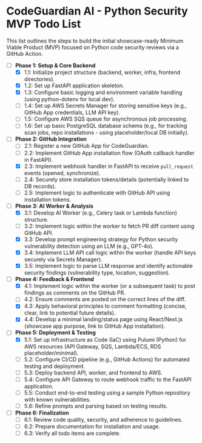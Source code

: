 # CodeGuardian AI - Python Security MVP Todo List

This list outlines the steps to build the initial showcase-ready Minimum Viable Product (MVP) focused on Python code security reviews via a GitHub Action.

- [ ] **Phase 1: Setup & Core Backend**
    - [X] 1.1: Initialize project structure (backend, worker, infra, frontend directories).
    - [X] 1.2: Set up FastAPI application skeleton.
    - [X] 1.3: Configure basic logging and environment variable handling (using python-dotenv for local dev).
    - [ ] 1.4: Set up AWS Secrets Manager for storing sensitive keys (e.g., GitHub App credentials, LLM API key).
    - [ ] 1.5: Configure AWS SQS queue for asynchronous job processing.
    - [ ] 1.6: Set up basic PostgreSQL database schema (e.g., for tracking scan jobs, repo installations - using placeholder/local DB initially).

- [ ] **Phase 2: GitHub Integration**
    - [ ] 2.1: Register a new GitHub App for CodeGuardian.
    - [ ] 2.2: Implement GitHub App installation flow (OAuth callback handler in FastAPI).
    - [X] 2.3: Implement webhook handler in FastAPI to receive `pull_request` events (opened, synchronize).
    - [ ] 2.4: Securely store installation tokens/details (potentially linked to DB records).
    - [ ] 2.5: Implement logic to authenticate with GitHub API using installation tokens.

- [ ] **Phase 3: AI Worker & Analysis**
    - [X] 3.1: Develop AI Worker (e.g., Celery task or Lambda function) structure.
    - [ ] 3.2: Implement logic within the worker to fetch PR diff content using GitHub API.
    - [X] 3.3: Develop prompt engineering strategy for Python security vulnerability detection using an LLM (e.g., GPT-4o).
    - [X] 3.4: Implement LLM API call logic within the worker (handle API keys securely via Secrets Manager).
    - [X] 3.5: Implement logic to parse LLM response and identify actionable security findings (vulnerability type, location, suggestion).

- [ ] **Phase 4: Feedback & Frontend**
    - [X] 4.1: Implement logic within the worker (or a subsequent task) to post findings as comments on the GitHub PR.
    - [ ] 4.2: Ensure comments are posted on the correct lines of the diff.
    - [X] 4.3: Apply behavioral principles to comment formatting (concise, clear, link to potential future details).
    - [X] 4.4: Develop a minimal landing/status page using React/Next.js (showcase app purpose, link to GitHub App installation).

- [ ] **Phase 5: Deployment & Testing**
    - [X] 5.1: Set up Infrastructure as Code (IaC) using Pulumi (Python) for AWS resources (API Gateway, SQS, Lambda/ECS, RDS placeholder/minimal).
    - [ ] 5.2: Configure CI/CD pipeline (e.g., GitHub Actions) for automated testing and deployment.
    - [ ] 5.3: Deploy backend API, worker, and frontend to AWS.
    - [ ] 5.4: Configure API Gateway to route webhook traffic to the FastAPI application.
    - [ ] 5.5: Conduct end-to-end testing using a sample Python repository with known vulnerabilities.
    - [ ] 5.6: Refine prompts and parsing based on testing results.

- [ ] **Phase 6: Finalization**
    - [ ] 6.1: Review code quality, security, and adherence to guidelines.
    - [ ] 6.2: Prepare documentation for installation and usage.
    - [ ] 6.3: Verify all todo items are complete.
